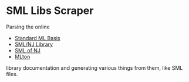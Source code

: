 # SML Libs Scraper

Parsing the online

- [Standard ML Basis][basis]
- [SML/NJ Library][smlnj-lib]
- [SML of NJ][sml-of-nj]
- [MLton][mlton]

library documentation and generating various things from them, like SML files.

[basis]: https://smlfamily.github.io/Basis
[smlnj-lib]: https://www.smlnj.org/doc/SMLofNJ/pages/index-all.html
[sml-of-nj]: https://www.smlnj.org/doc/SMLofNJ/pages/index-all.html
[mlton]: http://mlton.org/MLtonStructure
